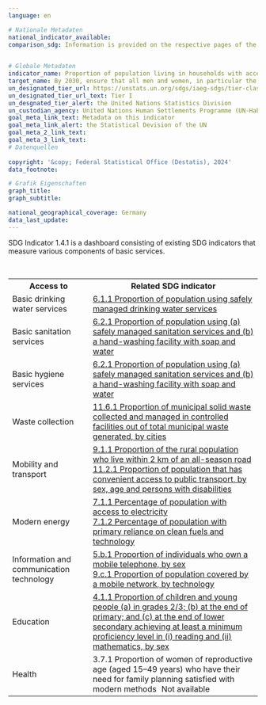 ```yaml
---
language: en    

# Nationale Metadaten    
national_indicator_available:     
comparison_sdg: Information is provided on the respective pages of the SDG indicators.    
    

# Globale Metadaten    
indicator_name: Proportion of population living in households with access to basic services    
target_name: By 2030, ensure that all men and women, in particular the poor and the vulnerable, have equal rights to economic resources, as well as access to basic services, ownership and control over land and other forms of property, inheritance, natural resources, appropriate new technology and financial services, including microfinance    
un_designated_tier_url: https://unstats.un.org/sdgs/iaeg-sdgs/tier-classification/    
un_designated_tier_url_text: Tier I    
un_desgnated_tier_alert: the United Nations Statistics Division    
un_custodian_agency: United Nations Human Settlements Programme (UN-Habitat)    
goal_meta_link_text: Metadata on this indicator    
goal_meta_link_alert: the Statistical Devision of the UN    
goal_meta_2_link_text:     
goal_meta_3_link_text:         
# Datenquellen    
    
copyright: '&copy; Federal Statistical Office (Destatis), 2024'    
data_footnote:     

# Grafik Eigenschaften    
graph_title: 
graph_subtitle:     

national_geographical_coverage: Germany    
data_last_update:     
---
```



<p>SDG Indicator 1.4.1 is a dashboard consisting of existing SDG indicators that measure various components of basic services.	</p>
<br>
<table class="mytablestyle">
   <tr>
      <th>Access to</th>
      <th>Related SDG indicator</th>
   </tr>
   <tr>
      <td>Basic drinking water services</td>
      <td><a href="http://sdg-indikatoren.de/en/6-1-1" target="_blank">6.1.1 Proportion of population using safely managed drinking water services </a></td>
   </tr>
   <tr>
      <td>Basic sanitation services</td>
      <td><a href="http://sdg-indikatoren.de/en/6-2-1" target="_blank">6.2.1 Proportion of population using (a) safely managed sanitation services and (b) a hand-washing facility with soap and water </a></td>
   </tr>
   <tr>
      <td>Basic hygiene services</td>
      <td><a href="http://sdg-indikatoren.de/en/6-2-1" target="_blank">6.2.1 Proportion of population using (a) safely managed sanitation services and (b) a hand-washing facility with soap and water </a></td>
   </tr>
   <tr>
      <td>Waste collection</td>
      <td><a href="http://sdg-indikatoren.de/en/11-6-1" target="_blank">11.6.1 Proportion of municipal solid waste collected and managed in controlled facilities out of total municipal waste generated, by cities </a></td>
   </tr>
   <tr>
      <td>Mobility and transport</td>
      <td><a href="http://sdg-indikatoren.de/en/9-1-1" target="_blank">9.1.1 Proportion of the rural population who live within 2 km of an all-season road </a><br><a href="http://sdg-indikatoren.de/en/11-2-1" target="_blank">11.2.1 Proportion of population that has convenient access to public transport, by sex, age and persons with disabilities </a></td>
   <tr>
      <td>Modern energy</td>
      <td><a href="http://sdg-indikatoren.de/en/7-1-1" target="_blank">7.1.1 Percentage of population with access to electricity </a><br><a href="http://sdg-indikatoren.de/en/7-1-2" target="_blank">7.1.2 Percentage of population with primary reliance on clean fuels and technology </a></td>
   </tr>
   <tr>
      <td>Information and communication technology</td>
      <td><a href="http://sdg-indikatoren.de/en/5-b-1" target="_blank">5.b.1 Proportion of individuals who own a mobile telephone, by sex </a><br><a href="http://sdg-indikatoren.de/en/9-c-1" target="_blank">9.c.1 Proportion of population covered by a mobile network, by technology </a></td>
   </tr>
   <tr>
      <td>Education</td>
      <td><a href="http://sdg-indikatoren.de/en/4-1-1" target="_blank">4.1.1 Proportion of children and young people (a) in grades 2/3; (b) at the end of primary; and (c) at the end of lower secondary achieving at least a minimum proficiency level in (i) reading and (ii) mathematics, by sex </a></td>
   </tr>
   <tr>
      <td>Health</td>
      <td>3.7.1 Proportion of women of reproductive age (aged 15–49 years) who have their need for family planning satisfied with modern methods<span class="statuses status notstarted" style="margin-left:10px;">Not available</span></td>
   </tr>